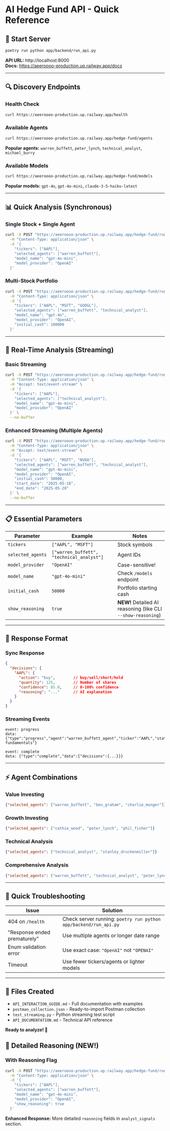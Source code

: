 # AI Hedge Fund API - Quick Reference

## 🚀 Start Server
```bash
poetry run python app/backend/run_api.py
```
**API URL:** http://localhost:8000  
**Docs:** https://aeeroooo-production.up.railway.app/docs

---

## 🔍 Discovery Endpoints

### Health Check
```bash
curl https://aeeroooo-production.up.railway.app/health
```

### Available Agents
```bash
curl https://aeeroooo-production.up.railway.app/hedge-fund/agents
```
**Popular agents:** `warren_buffett`, `peter_lynch`, `technical_analyst`, `michael_burry`

### Available Models
```bash
curl https://aeeroooo-production.up.railway.app/hedge-fund/models
```
**Popular models:** `gpt-4o`, `gpt-4o-mini`, `claude-3-5-haiku-latest`

---

## 📊 Quick Analysis (Synchronous)

### Single Stock + Single Agent
```bash
curl -X POST "https://aeeroooo-production.up.railway.app/hedge-fund/run-sync" \
  -H "Content-Type: application/json" \
  -d '{
    "tickers": ["AAPL"],
    "selected_agents": ["warren_buffett"],
    "model_name": "gpt-4o-mini",
    "model_provider": "OpenAI"
  }'
```

### Multi-Stock Portfolio
```bash
curl -X POST "https://aeeroooo-production.up.railway.app/hedge-fund/run-sync" \
  -H "Content-Type: application/json" \
  -d '{
    "tickers": ["AAPL", "MSFT", "GOOGL"],
    "selected_agents": ["warren_buffett", "technical_analyst"],
    "model_name": "gpt-4o",
    "model_provider": "OpenAI",
    "initial_cash": 100000
  }'
```

---

## 🌊 Real-Time Analysis (Streaming)

### Basic Streaming
```bash
curl -X POST "https://aeeroooo-production.up.railway.app/hedge-fund/run" \
  -H "Content-Type: application/json" \
  -H "Accept: text/event-stream" \
  -d '{
    "tickers": ["AAPL"],
    "selected_agents": ["technical_analyst"],
    "model_name": "gpt-4o-mini",
    "model_provider": "OpenAI"
  }' \
  --no-buffer
```

### Enhanced Streaming (Multiple Agents)
```bash
curl -X POST "https://aeeroooo-production.up.railway.app/hedge-fund/run" \
  -H "Content-Type: application/json" \
  -H "Accept: text/event-stream" \
  -d '{
    "tickers": ["AAPL", "MSFT", "NVDA"],
    "selected_agents": ["warren_buffett", "technical_analyst"],
    "model_name": "gpt-4o-mini",
    "model_provider": "OpenAI",
    "initial_cash": 50000,
    "start_date": "2025-05-18",
    "end_date": "2025-05-28"
  }' \
  --no-buffer
```

---

## 📋 Essential Parameters

| Parameter | Example | Notes |
|-----------|---------|-------|
| `tickers` | `["AAPL", "MSFT"]` | Stock symbols |
| `selected_agents` | `["warren_buffett", "technical_analyst"]` | Agent IDs |
| `model_provider` | `"OpenAI"` | Case-sensitive! |
| `model_name` | `"gpt-4o-mini"` | Check `/models` endpoint |
| `initial_cash` | `50000` | Portfolio starting cash |
| `show_reasoning` | `true` | **NEW!** Detailed AI reasoning (like CLI `--show-reasoning`) |

---

## 🎯 Response Format

### Sync Response
```json
{
  "decisions": {
    "AAPL": {
      "action": "buy",        // buy/sell/short/hold
      "quantity": 125,        // Number of shares
      "confidence": 85.0,     // 0-100% confidence
      "reasoning": "..."      // AI explanation
    }
  }
}
```

### Streaming Events
```
event: progress
data: {"type":"progress","agent":"warren_buffett_agent","ticker":"AAPL","status":"Analyzing fundamentals"}

event: complete  
data: {"type":"complete","data":{"decisions":{...}}}
```

---

## ⚡ Agent Combinations

### Value Investing
```json
{"selected_agents": ["warren_buffett", "ben_graham", "charlie_munger"]}
```

### Growth Investing
```json
{"selected_agents": ["cathie_wood", "peter_lynch", "phil_fisher"]}
```

### Technical Analysis
```json
{"selected_agents": ["technical_analyst", "stanley_druckenmiller"]}
```

### Comprehensive Analysis
```json
{"selected_agents": ["warren_buffett", "technical_analyst", "peter_lynch"]}
```

---

## 🐛 Quick Troubleshooting

| Issue | Solution |
|-------|----------|
| 404 on `/health` | Check server running: `poetry run python app/backend/run_api.py` |
| "Response ended prematurely" | Use multiple agents or longer date range |
| Enum validation error | Use exact case: `"OpenAI"` not `"OPENAI"` |
| Timeout | Use fewer tickers/agents or lighter models |

---

## 📁 Files Created

- `API_INTERACTION_GUIDE.md` - Full documentation with examples
- `postman_collection.json` - Ready-to-import Postman collection  
- `test_streaming.py` - Python streaming test script
- `API_DOCUMENTATION.md` - Technical API reference

**Ready to analyze! 🚀** 

## 🧠 Detailed Reasoning (NEW!)

### With Reasoning Flag
```bash
curl -X POST "https://aeeroooo-production.up.railway.app/hedge-fund/run-sync" \
  -H "Content-Type: application/json" \
  -d '{
    "tickers": ["AAPL"],
    "selected_agents": ["warren_buffett"],
    "model_name": "gpt-4o-mini",
    "model_provider": "OpenAI",
    "show_reasoning": true
  }'
```

**Enhanced Response:** More detailed `reasoning` fields in `analyst_signals` section. 